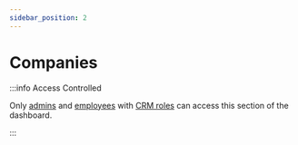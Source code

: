 ```yaml
---
sidebar_position: 2
---
```


# Companies

:::info Access Controlled

Only [admins](../../types.md#admin) and [employees](../../types.md#employee) with [CRM roles](../../roles.md#crm) can access this section of the dashboard.

:::